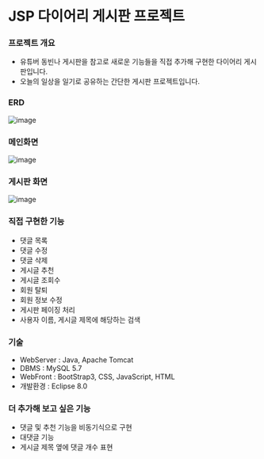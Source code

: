 # JSP 다이어리 게시판 프로젝트

### 프로젝트 개요

* 유튜버 동빈나 게시판을 참고로 새로운 기능들을 직접 추가해 구현한 다이어리 게시판입니다.
* 오늘의 일상을 일기로 공유하는 간단한 게시판 프로젝트입니다.


### ERD
![image](https://user-images.githubusercontent.com/76156034/107023160-96cd2600-67e9-11eb-84d4-f6722d190176.png)

### 메인화면
![image](https://user-images.githubusercontent.com/76156034/107023411-f297af00-67e9-11eb-810c-19229b9d1f25.png)

### 게시판 화면
![image](https://user-images.githubusercontent.com/76156034/107024194-10b1df00-67eb-11eb-8efc-60f94d658118.png)

### 직접 구현한 기능
* 댓글 목록 
* 댓글 수정
* 댓글 삭제
* 게시글 추천
* 게시글 조회수
* 회원 탈퇴
* 회원 정보 수정 
* 게시판 페이징 처리
* 사용자 이름, 게시글 제목에 해당하는 검색

### 기술
* WebServer : Java, Apache Tomcat
* DBMS : MySQL 5.7
* WebFront : BootStrap3, CSS, JavaScript, HTML
* 개발환경 : Eclipse 8.0

### 더 추가해 보고 싶은 기능
* 댓글 및 추천 기능을 비동기식으로 구현
* 대댓글 기능
* 게시글 제목 옆에 댓글 개수 표현

